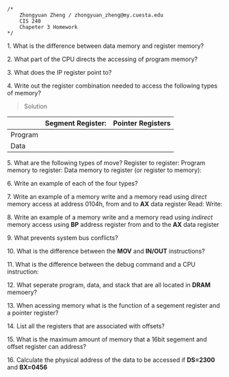 ```
/*
    Zhongyuan Zheng / zhongyuan_zheng@my.cuesta.edu
    CIS 240
    Chapeter 3 Homework
*/
```
1\. What is the difference between data memory and register memory?

2\. What part of the CPU directs the accessing of program memory?

3\. What does the IP register point to?

4\. Write out the register combination needed to access the following types of memory?
>Solution

|        | Segment Register: | Pointer Registers |
|--------|-------------------|-----------------|
| Program | | |
| Data    | | |

5\. What are the following types of move?
Register to register:
Program memory to register:
Data memory to register (or register to memory):

6\. Write an example of each of the four types?

7\. Write an example of a memory write and a memory read using _direct_ memory access at address 0104h, from and to **AX** data register
Read:
Write:

8\. Write an example of a memory write and a memory read using _indirect_ memory access using **BP** address register from and to the **AX** data register

9\. What prevents system bus conflicts?

10\. What is the difference between the **MOV** and **IN/OUT** instructions?

11\. What is the difference between the debug command and a CPU instruction:

12\. What seperate program, data, and stack that are all located in **DRAM** memoery?

13\. When acessing memory what is the function of a segement register and a pointer register?

14\. List all the registers that are associated with offsets?

15\. What is the maximum amount of memory that a 16bit segement and offset register can address?

16\. Calculate the physical address of the data to be accessed if **DS=2300** and **BX=0456**
